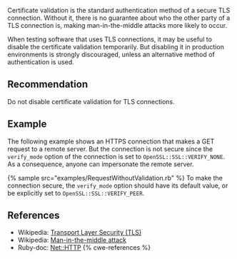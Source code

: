 Certificate validation is the standard authentication method of a secure TLS connection. Without it, there is no guarantee about who the other party of a TLS connection is, making man-in-the-middle attacks more likely to occur.

When testing software that uses TLS connections, it may be useful to disable the certificate validation temporarily. But disabling it in production environments is strongly discouraged, unless an alternative method of authentication is used.


## Recommendation
Do not disable certificate validation for TLS connections.


## Example
The following example shows an HTTPS connection that makes a GET request to a remote server. But the connection is not secure since the `verify_mode` option of the connection is set to `OpenSSL::SSL::VERIFY_NONE`. As a consequence, anyone can impersonate the remote server.

{% sample src="examples/RequestWithoutValidation.rb" %}
To make the connection secure, the `verify_mode` option should have its default value, or be explicitly set to `OpenSSL::SSL::VERIFY_PEER`.


## References
* Wikipedia: [Transport Layer Security (TLS)](https://en.wikipedia.org/wiki/Transport_Layer_Security)
* Wikipedia: [Man-in-the-middle attack](https://en.wikipedia.org/wiki/Man-in-the-middle_attack)
* Ruby-doc: [Net::HTTP](https://ruby-doc.org/stdlib-3.0.2/libdoc/net/http/rdoc/Net/HTTP.html)
{% cwe-references %}
